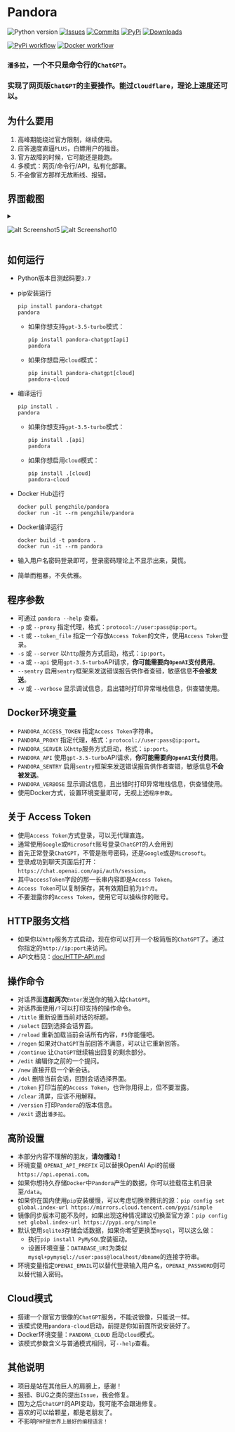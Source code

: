 # Pandora

![Python version](https://img.shields.io/badge/python-%3E%3D3.7-green)
[![Issues](https://img.shields.io/github/issues-raw/pengzhile/pandora)](https://github.com/pengzhile/pandora/issues)
[![Commits](https://img.shields.io/github/last-commit/pengzhile/pandora/master)](https://github.com/pengzhile/pandora/commits/master)
[![PyPi](https://img.shields.io/pypi/v/pandora-chatgpt.svg)](https://pypi.python.org/pypi/pandora-chatgpt)
[![Downloads](https://static.pepy.tech/badge/pandora-chatgpt)](https://pypi.python.org/pypi/pandora-chatgpt)

[![PyPi workflow](https://github.com/pengzhile/pandora/actions/workflows/python-publish.yml/badge.svg)](https://github.com/pengzhile/pandora/actions/workflows/python-publish.yml)
[![Docker workflow](https://github.com/pengzhile/pandora/actions/workflows/docker-publish.yml/badge.svg)](https://github.com/pengzhile/pandora/actions/workflows/docker-publish.yml)

### `潘多拉`，一个不只是命令行的`ChatGPT`。

### 实现了网页版`ChatGPT`的主要操作。能过`Cloudflare`，理论上速度还可以。

## 为什么要用

1. 高峰期能绕过官方限制，继续使用。
2. 应答速度直逼`PLUS`，白嫖用户的福音。
3. 官方故障的时候，它可能还是能跑。
4. 多模式：网页/命令行/API，私有化部署。
5. 不会像官方那样无故断线、报错。

## 界面截图

  <details>

  <summary>

  ![alt Screenshot5](https://github.com/pengzhile/pandora/raw/master/doc/images/s05.png)
  ![alt Screenshot10](https://github.com/pengzhile/pandora/raw/master/doc/images/s10.jpeg)

  </summary>

  ![alt Screenshot1](https://github.com/pengzhile/pandora/raw/master/doc/images/s01.png)
  ![alt Screenshot2](https://github.com/pengzhile/pandora/raw/master/doc/images/s02.png)
  ![alt Screenshot3](https://github.com/pengzhile/pandora/raw/master/doc/images/s03.png)
  ![alt Screenshot4](https://github.com/pengzhile/pandora/raw/master/doc/images/s04.png)
  ![alt Screenshot6](https://github.com/pengzhile/pandora/raw/master/doc/images/s06.png)
  ![alt Screenshot11](https://github.com/pengzhile/pandora/raw/master/doc/images/s11.jpeg)

  </details>

## 如何运行

* Python版本目测起码要`3.7`

* pip安装运行

  ```shell
  pip install pandora-chatgpt
  pandora
  ```
  * 如果你想支持`gpt-3.5-turbo`模式：

    ```shell
    pip install pandora-chatgpt[api]
    pandora
    ```
  * 如果你想启用`cloud`模式：

    ```shell
    pip install pandora-chatgpt[cloud]
    pandora-cloud
    ```

* 编译运行

  ```shell
  pip install .
  pandora
  ```
  
  * 如果你想支持`gpt-3.5-turbo`模式：

    ```shell
    pip install .[api]
    pandora
    ```
  
  * 如果你想启用`cloud`模式：

    ```shell
    pip install .[cloud]
    pandora-cloud
    ```

* Docker Hub运行

  ```shell
  docker pull pengzhile/pandora
  docker run -it --rm pengzhile/pandora
  ```

* Docker编译运行

  ```shell
  docker build -t pandora .
  docker run -it --rm pandora
  ```

* 输入用户名密码登录即可，登录密码理论上不显示出来，莫慌。
* 简单而粗暴，不失优雅。

## 程序参数

* 可通过 `pandora --help` 查看。
* `-p` 或 `--proxy` 指定代理，格式：`protocol://user:pass@ip:port`。
* `-t` 或 `--token_file` 指定一个存放`Access Token`的文件，使用`Access Token`登录。
* `-s` 或 `--server` 以`http`服务方式启动，格式：`ip:port`。
* `-a` 或 `--api` 使用`gpt-3.5-turbo`API请求，**你可能需要向`OpenAI`支付费用**。
* `--sentry` 启用`sentry`框架来发送错误报告供作者查错，敏感信息**不会被发送**。
* `-v` 或 `--verbose` 显示调试信息，且出错时打印异常堆栈信息，供查错使用。

## Docker环境变量

* `PANDORA_ACCESS_TOKEN` 指定`Access Token`字符串。
* `PANDORA_PROXY` 指定代理，格式：`protocol://user:pass@ip:port`。
* `PANDORA_SERVER` 以`http`服务方式启动，格式：`ip:port`。
* `PANDORA_API` 使用`gpt-3.5-turbo`API请求，**你可能需要向`OpenAI`支付费用**。
* `PANDORA_SENTRY` 启用`sentry`框架来发送错误报告供作者查错，敏感信息**不会被发送**。
* `PANDORA_VERBOSE` 显示调试信息，且出错时打印异常堆栈信息，供查错使用。
* 使用Docker方式，设置环境变量即可，无视上述`程序参数`。

## 关于 Access Token

* 使用`Access Token`方式登录，可以无代理直连。
* 通常使用`Google`或`Microsoft`账号登录`ChatGPT`的人会用到
* 首先正常登录`ChatGPT`，不管是账号密码，还是`Google`或是`Microsoft`。
* 登录成功到聊天页面后打开：`https://chat.openai.com/api/auth/session`。
* 其中`accessToken`字段的那一长串内容即是`Access Token`。
* `Access Token`可以复制保存，其有效期目前为`1个月`。
* 不要泄露你的`Access Token`，使用它可以操纵你的账号。

## HTTP服务文档

* 如果你以`http`服务方式启动，现在你可以打开一个极简版的`ChatGPT`了。通过你指定的`http://ip:port`来访问。
* API文档见：[doc/HTTP-API.md](https://github.com/pengzhile/pandora/blob/master/doc/HTTP-API.md)

## 操作命令

* 对话界面**连敲两次**`Enter`发送你的输入给`ChatGPT`。
* 对话界面使用`/?`可以打印支持的操作命令。
* `/title` 重新设置当前对话的标题。
* `/select` 回到选择会话界面。
* `/reload` 重新加载当前会话所有内容，`F5`你能懂吧。
* `/regen` 如果对`ChatGPT`当前回答不满意，可以让它重新回答。
* `/continue` 让`ChatGPT`继续输出回复的剩余部分。
* `/edit` 编辑你之前的一个提问。
* `/new` 直接开启一个新会话。
* `/del` 删除当前会话，回到会话选择界面。
* `/token` 打印当前的`Access Token`，也许你用得上，但不要泄露。
* `/clear` 清屏，应该不用解释。
* `/version` 打印`Pandora`的版本信息。
* `/exit` 退出`潘多拉`。

## 高阶设置

* 本部分内容不理解的朋友，**请勿擅动！**
* 环境变量 `OPENAI_API_PREFIX` 可以替换OpenAI Api的前缀`https://api.openai.com`。
* 如果你想持久存储`Docker`中`Pandora`产生的数据，你可以挂载宿主机目录至`/data`。
* 如果你在国内使用`pip`安装缓慢，可以考虑切换至腾讯的源：```pip config set global.index-url https://mirrors.cloud.tencent.com/pypi/simple```
* 镜像同步版本可能不及时，如果出现这种情况建议切换至官方源：```pip config set global.index-url https://pypi.org/simple```
* 默认使用`sqlite3`存储会话数据，如果你希望更换至`mysql`，可以这么做：
  * 执行```pip install PyMySQL```安装驱动。
  * 设置环境变量：`DATABASE_URI`为类似`mysql+pymysql://user:pass@localhost/dbname`的连接字符串。
* 环境变量指定`OPENAI_EMAIL`可以替代登录输入用户名，`OPENAI_PASSWORD`则可以替代输入密码。

## Cloud模式

* 搭建一个跟官方很像的`ChatGPT`服务，不能说很像，只能说一样。
* 该模式使用`pandora-cloud`启动，前提是你如前面所说安装好了。
* Docker环境变量：`PANDORA_CLOUD` 启动`cloud`模式。
* 该模式参数含义与普通模式相同，可`--help`查看。

## 其他说明

* 项目是站在其他巨人的肩膀上，感谢！
* 报错、BUG之类的提出`Issue`，我会修复。
* 因为之后`ChatGPT`的API变动，我可能不会跟进修复。
* 喜欢的可以给颗星，都是老朋友了。
* 不影响`PHP是世界上最好的编程语言！`
 